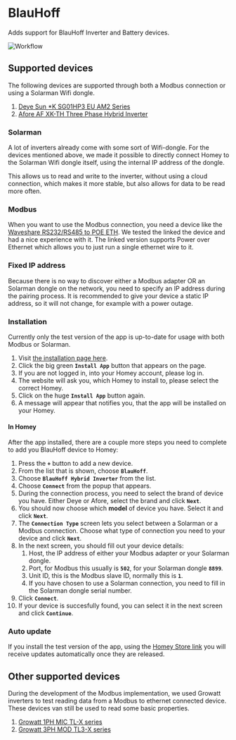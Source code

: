 # BlauHoff

Adds support for BlauHoff Inverter and Battery devices.

![Workflow](https://github.com/sorted-bits/com.sortedbits.blauhoff/actions/workflows/node.js.yml/badge.svg)

## Supported devices

The following devices are supported through both a Modbus connection or using a Solarman Wifi dongle.

1. [Deye Sun \*K SG01HP3 EU AM2 Series](repositories/device-repository/devices/deye/sun-xk-sg01hp3-eu-am2/README.md)
2. [Afore AF XK-TH Three Phase Hybrid Inverter](repositories/device-repository/devices/afore/af-xk-th-three-phase-hybrid/README.md)

### Solarman

A lot of inverters already come with some sort of Wifi-dongle. For the devices mentioned above, we made it possible to directly connect Homey to the Solarman Wifi dongle itself, using the internal IP address of the dongle.

This allows us to read and write to the inverter, without using a cloud connection, which makes it more stable, but also allows for data to be read more often.

### Modbus

When you want to use the Modbus connection, you need a device like the [Waveshare RS232/RS485 to POE ETH](<https://www.waveshare.com/wiki/RS232_RS485_TO_POE_ETH_(B)>). We tested the linked the device and had a nice experience with it. The linked version supports Power over Ethernet which allows you to just run a single ethernet wire to it.

### Fixed IP address

Because there is no way to discover either a Modbus adapter OR an Solarman dongle on the network, you need to specify an IP address during the pairing process. It is recommended to give your device a static IP address, so it will not change, for example with a power outage.

### Installation

Currently only the test version of the app is up-to-date for usage with both Modbus or Solarman.

1. Visit [the installation page here](https://homey.app/a/com.sortedbits.blauhoff/test/).
2. Click the big green **`Install App`** button that appears on the page.
3. If you are not logged in, into your Homey account, please log in.
4. The website will ask you, which Homey to install to, please select the correct Homey.
5. Click on the huge **`Install App`** button again.
6. A message will appear that notifies you, that the app will be installed on your Homey.

#### In Homey

After the app installed, there are a couple more steps you need to complete to add you BlauHoff device to Homey:

1. Press the **`+`** button to add a new device.
2. From the list that is shown, choose **`BlauHoff`**.
3. Choose **`BlauHoff Hybrid Inverter`** from the list.
4. Choose **`Connect`** from the popup that appears.
5. During the connection process, you need to select the brand of device you have. Either Deye or Afore, select the brand and click **`Next`**.
6. You should now choose which **model** of device you have. Select it and click **`Next`**.
7. The **`Connection Type`** screen lets you select between a Solarman or a Modbus connection. Choose what type of connection you need to your device and click **`Next`**.
8. In the next screen, you should fill out your device details:
    1. Host, the IP address of either your Modbus adapter or your Solarman dongle.
    2. Port, for Modbus this usually is **`502`**, for your Solarman dongle **`8899`**.
    3. Unit ID, this is the Modbus slave ID, normally this is **`1`**.
    4. If you have chosen to use a Solarman connection, you need to fill in the Solarman dongle serial number.
9. Click **`Connect`**.
10. If your device is succesfully found, you can select it in the next screen and click **`Continue`**.

### Auto update

If you install the test version of the app, using the [Homey Store link](https://homey.app/a/com.sortedbits.blauhoff/test/) you will receive updates automatically once they are released.

## Other supported devices

During the development of the Modbus implementation, we used Growatt inverters to test reading data from a Modbus to ethernet connected device. These devices van still be used to read some basic properties.

1. [Growatt 1PH MIC TL-X series](repositories/device-repository/devices/growatt/growatt-tl/README.md)
2. [Growatt 3PH MOD TL3-X series](repositories/device-repository/devices/growatt/growatt-tl3/README.md)
